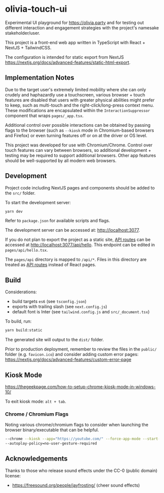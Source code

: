 # olivia-touch-ui

Experimental UI playground for <https://olivia.party> and for testing out different interaction and engagement strategies with the project's namesake stakeholder/user.

This project is a front-end web app written in TypeScript with React + NextJS + TailwindCSS.

The configuration is intended for static export from NextJS <https://nextjs.org/docs/advanced-features/static-html-export>.

## Implementation Notes

Due to the target user's extremely limited mobility where she can only crudely and haphazardly use a touchscreen, various browser + touch features are disabled that users with greater physical abilities might prefer to keep, such as multi-touch and the right-click/long-press context menu. These modifications are encapsulated within the `InteractionSuppressor` component that wraps `pages/_app.tsx`.

Additional control over possible interactions can be obtained by passing flags to the browser (such as `--kiosk` mode in Chromium-based browsers and Firefox) or even turning features off or on at the driver or OS level.

This project was developed for use with Chromium/Chrome. Control over touch features can vary between browsers, so additional development + testing may be required to support additional browsers. Other app features should be well-supported by all modern web browsers.

## Development

Project code including NextJS pages and components should be added to the `src/` folder.

To start the development server:

```bash
yarn dev
```

Refer to `package.json` for available scripts and flags.

The development server can be accessed at: [http://localhost:3077](http://localhost:3077).

If you do not plan to export the project as a static site, [API routes](https://nextjs.org/docs/api-routes/introduction) can be accessed at [http://localhost:3077/api/hello](http://localhost:3077/api/hello). This endpoint can be edited in `pages/api/hello.tsx`.

The `pages/api` directory is mapped to `/api/*`. Files in this directory are treated as [API routes](https://nextjs.org/docs/api-routes/introduction) instead of React pages.

## Build

Considerations:

- build targets `es6` (see `tsconfig.json`)
- exports with trailing slash (see `next.config.js`)
- default font is Inter (see `tailwind.config.js` and `src/_document.tsx`) 

To build, run:

```bash
yarn build:static
```

The generated site will output to the `dist/` folder.

Prior to production deployment, remember to review the files in the `public/` folder (e.g. `favicon.ico`) and consider adding custom error pages: https://nextjs.org/docs/advanced-features/custom-error-page

## Kiosk Mode

<https://thegeekpage.com/how-to-setup-chrome-kiosk-mode-in-windows-10/>

To exit kiosk mode: `alt + tab`.

### Chrome / Chromium Flags

Noting various chrome/chromium flags to consider when launching the browser binary/executable that can be helpful.

```sh
--chrome --kiosk --app="https://youtube.com/" --force-app-mode --start-fullscreen --disable-pinch --no-user-gesture-required --overscroll-history-navigation=0 --no-context-menu --profile-directory="PROFILE_NAME_HERE"
--autoplay-policy=no-user-gesture-required
```

## Acknowledgements

Thanks to those who release sound effects under the CC-0 (public domain) license:

- https://freesound.org/people/jayfrosting/ (cheer sound effects)
